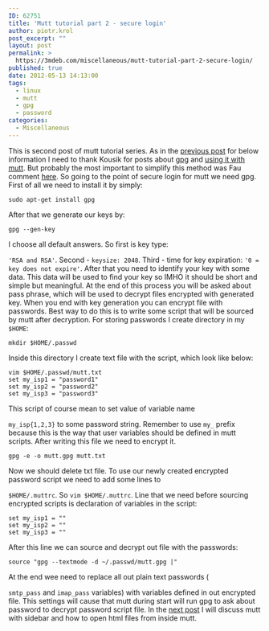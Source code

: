 ```yaml
---
ID: 62751
title: 'Mutt tutorial part 2 - secure login'
author: piotr.krol
post_excerpt: ""
layout: post
permalink: >
  https://3mdeb.com/miscellaneous/mutt-tutorial-part-2-secure-login/
published: true
date: 2012-05-13 14:13:00
tags:
  - linux
  - mutt
  - gpg
  - password
categories:
  - Miscellaneous
---
```

This is second post of mutt tutorial series. As in the [previous post][1] for below information I need to thank Kousik for posts about [gpg][2] and [using it with mutt][3]. But probably the most important to simplify this method was Fau comment [here][4]. So going to the point of secure login for mutt we need gpg. First of all we need to install it by simply: 
<pre><code class="bash">sudo apt-get install gpg
</code></pre> After that we generate our keys by: 

<pre><code class="bash">gpg --gen-key
</code></pre> I choose all default answers. So first is key type: 

`'RSA and RSA'`. Second - `keysize: 2048`. Third - time for key expiration: `'0 = key does not expire'`. After that you need to identify your key with some data. This data will be used to find your key so IMHO it should be short and simple but meaningful. At the end of this process you will be asked about pass phrase, which will be used to decrypt files encrypted with generated key. When you end with key generation you can encrypt file with passwords. Best way to do this is to write some script that will be sourced by mutt after decryption. For storing passwords I create directory in my `$HOME`: 
<pre><code class="bash">mkdir $HOME/.passwd
</code></pre> Inside this directory I create text file with the script, which look like below: 

<pre><code class="bash">vim $HOME/.passwd/mutt.txt
set my_isp1 = "password1"
set my_isp2 = "password2"
set my_isp3 = "password3"
</code></pre> This script of course mean to set value of variable name 

`my_isp{1,2,3}` to some password string. Remember to use `my_` prefix because this is the way that user variables should be defined in mutt scripts. After writing this file we need to encrypt it. 
<pre><code class="bash">gpg -e -o mutt.gpg mutt.txt
</code></pre> Now we should delete txt file. To use our newly created encrypted password script we need to add some lines to 

`$HOME/.muttrc`. So `vim $HOME/.muttrc`. Line that we need before sourcing encrypted scripts is declaration of variables in the script: 
<pre><code class="bash">set my_isp1 = ""
set my_isp2 = "" 
set my_isp3 = ""
</code></pre> After this line we can source and decrypt out file with the passwords: 

<pre><code class="bash">source "gpg --textmode -d ~/.passwd/mutt.gpg |"
</code></pre> At the end wee need to replace all out plain text passwords (

`smtp_pass` and `imap_pass` variables) with variables defined in out encrypted file. This settings will cause that mutt during start will run gpg to ask about password to decrypt password script file. In the [next post][5] I will discuss mutt with sidebar and how to open html files from inside mutt.

 [1]: /2012/05/13/mutt-tutorial-part-1-setup-imap-account
 [2]: http://nixtricks.wordpress.com/2009/10/04/introduction-to-encryption-of-files-using-gpg/
 [3]: http://nixtricks.wordpress.com/2010/05/05/mutt-configure-mutt-to-receive-email-via-imap-and-send-via-smtp/
 [4]: http://nixtricks.wordpress.com/2010/05/20/mutt-multiple-email-accounts-using-hooks/#comment-162
 [5]: /2012/05/13/mutt-tutorial-part-3-sidebar-urls-in-e/
